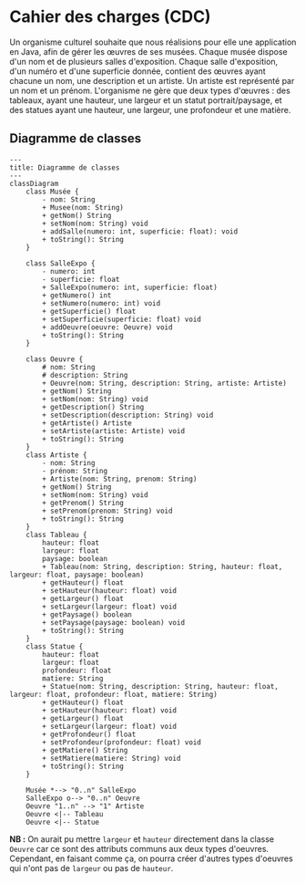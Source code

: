 # Cahier des charges (CDC)

Un organisme culturel souhaite que nous réalisions pour elle une application en Java,
afin de gérer les œuvres de ses musées. 
Chaque musée dispose d'un nom et de plusieurs salles d'exposition. 
Chaque salle d'exposition, d'un numéro et d'une superficie donnée, 
contient des œuvres ayant chacune un nom, une description et un artiste.
Un artiste est représenté par un nom et un prénom.
L'organisme ne gère que deux types d'œuvres :
des tableaux, ayant une hauteur, une largeur et un statut portrait/paysage,
et des statues ayant une hauteur, une largeur, une profondeur et une matière.

## Diagramme de classes 

```mermaid
---
title: Diagramme de classes
---
classDiagram
    class Musée {
        - nom: String
        + Musee(nom: String)
        + getNom() String
        + setNom(nom: String) void
        + addSalle(numero: int, superficie: float): void
        + toString(): String
    }

    class SalleExpo {
        - numero: int
        - superficie: float
        + SalleExpo(numero: int, superficie: float)
        + getNumero() int
        + setNumero(numero: int) void
        + getSuperficie() float
        + setSuperficie(superficie: float) void
        + addOeuvre(oeuvre: Oeuvre) void
        + toString(): String
    }

    class Oeuvre {
        # nom: String
        # description: String
        + Oeuvre(nom: String, description: String, artiste: Artiste)
        + getNom() String
        + setNom(nom: String) void
        + getDescription() String
        + setDescription(description: String) void
        + getArtiste() Artiste
        + setArtiste(artiste: Artiste) void
        + toString(): String
    }
    class Artiste {
        - nom: String
        - prénom: String
        + Artiste(nom: String, prenom: String)
        + getNom() String
        + setNom(nom: String) void
        + getPrenom() String
        + setPrenom(prenom: String) void
        + toString(): String
    }
    class Tableau {
        hauteur: float
        largeur: float
        paysage: boolean
        + Tableau(nom: String, description: String, hauteur: float, largeur: float, paysage: boolean)
        + getHauteur() float
        + setHauteur(hauteur: float) void
        + getLargeur() float
        + setLargeur(largeur: float) void
        + getPaysage() boolean
        + setPaysage(paysage: boolean) void
        + toString(): String
    }
    class Statue {
        hauteur: float
        largeur: float
        profondeur: float
        matiere: String
        + Statue(nom: String, description: String, hauteur: float, largeur: float, profondeur: float, matiere: String)
        + getHauteur() float
        + setHauteur(hauteur: float) void
        + getLargeur() float
        + setLargeur(largeur: float) void
        + getProfondeur() float
        + setProfondeur(profondeur: float) void
        + getMatiere() String
        + setMatiere(matiere: String) void
        + toString(): String
    }
    
    Musée *--> "0..n" SalleExpo
    SalleExpo o--> "0..n" Oeuvre
    Oeuvre "1..n" --> "1" Artiste
    Oeuvre <|-- Tableau
    Oeuvre <|-- Statue
```
**NB :** On aurait pu mettre `largeur` et `hauteur` directement dans la classe `Oeuvre` car ce sont des attributs communs aux deux types d'oeuvres.
Cependant, en faisant comme ça, on pourra créer d'autres types d'oeuvres qui n'ont pas de `largeur` ou pas de `hauteur`.